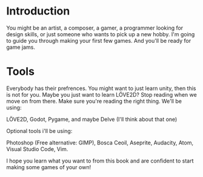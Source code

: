 # Introduction 
You might be an artist, a composer, a gamer, a programmer looking for design skills, or just someone who wants to pick up a new hobby.
I'm going to guide you through making your first few games. And you'll be ready for game jams.
# Tools
Everybody has their prefrences. You might want to just learn unity, then this is not for you. Maybe you just want to learn LÖVE2D? Stop reading when we move on from there. 
Make sure you're reading the right thing.
We'll be using:

LÖVE2D, Godot, Pygame, and maybe Delve (I'll think about that one)

Optional tools i'll be using: 

Photoshop (Free alternative: GIMP), Bosca Ceoil, Aseprite, Audacity, Atom, Visual Studio Code, Vim.

I hope you learn what you want to from this book and are confident to start making some games of your own!
